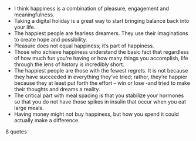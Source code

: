  - I think happiness is a combination of pleasure, engagement and meaningfulness.
 - Taking a digital holiday is a great way to start bringing balance back into your life.
 - The happiest people are fearless dreamers. They use their imaginations to create hope and possibility.
 - Pleasure does not equal happiness; it’s part of happiness.
 - Those who achieve happiness understand the basic fact that regardless of how much fun you’re having or how many things you accomplish, life through the lens of history is incredibly short.
 - The happiest people are those with the fewest regrets. It is not because they have succeeded in everything they’ve tried; rather, they’re happier because they at least put forth the effort – win or lose -and tried to make their thoughts and dreams a reality.
 - The critical part with meal spacing is that you stabilize your hormones so that you do not have those spikes in insulin that occur when you eat large meals.
 - Having money might not buy happiness, but how you spend it could actually make a difference.

8 quotes